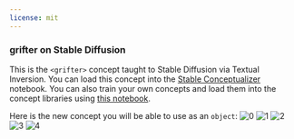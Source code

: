```yaml
---
license: mit
---
```

### grifter on Stable Diffusion
This is the `<grifter>` concept taught to Stable Diffusion via Textual Inversion. You can load this concept into the [Stable Conceptualizer](https://colab.research.google.com/github/huggingface/notebooks/blob/main/diffusers/stable_conceptualizer_inference.ipynb) notebook. You can also train your own concepts and load them into the concept libraries using [this notebook](https://colab.research.google.com/github/huggingface/notebooks/blob/main/diffusers/sd_textual_inversion_training.ipynb).

Here is the new concept you will be able to use as an `object`:
![<grifter> 0](https://huggingface.co/sd-concepts-library/grifter/resolve/main/concept_images/2.jpeg)
![<grifter> 1](https://huggingface.co/sd-concepts-library/grifter/resolve/main/concept_images/3.jpeg)
![<grifter> 2](https://huggingface.co/sd-concepts-library/grifter/resolve/main/concept_images/1.jpeg)
![<grifter> 3](https://huggingface.co/sd-concepts-library/grifter/resolve/main/concept_images/4.jpeg)
![<grifter> 4](https://huggingface.co/sd-concepts-library/grifter/resolve/main/concept_images/0.jpeg)

